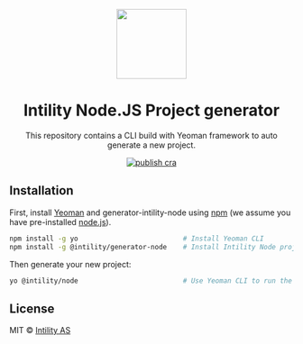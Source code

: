 <div align="center">

<img src="https://avatars.githubusercontent.com/u/35199565" width="124px"/><br/>

<h1 align="center">
  Intility Node.JS Project generator
</h1>

<p align="center">
This repository contains a CLI build with Yeoman framework to auto generate a new project.
</p>

<p align="center">
<a href="https://github.com/Intility/generator-intility-node/actions/workflows/npm-publish.yml">
    <img alt="publish cra" src="https://github.com/Intility/generator-intility-node/actions/workflows/npm-publish.yml/badge.svg" style="max-width:100%;">
</a>
</p>
</div>

## Installation

First, install [Yeoman](http://yeoman.io) and generator-intility-node using [npm](https://www.npmjs.com/) (we assume you have pre-installed [node.js](https://nodejs.org/)).

```bash
npm install -g yo                          # Install Yeoman CLI
npm install -g @intility/generator-node    # Install Intility Node project generator
```

Then generate your new project:

```bash
yo @intility/node                          # Use Yeoman CLI to run the template generator
```

## License

MIT © [Intility AS](https://intility.no)
